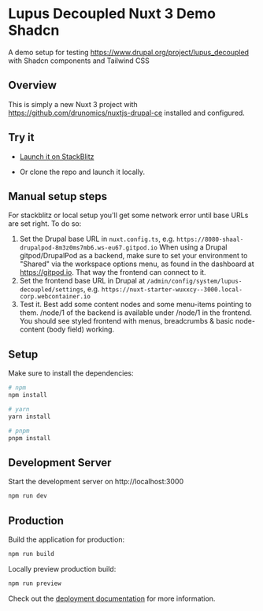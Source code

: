 # Lupus Decoupled Nuxt 3 Demo Shadcn

A demo setup for testing https://www.drupal.org/project/lupus_decoupled with Shadcn components and Tailwind CSS

## Overview

This is simply a new Nuxt 3 project with https://github.com/drunomics/nuxtjs-drupal-ce installed and configured.

## Try it

* [Launch it on StackBlitz](https://stackblitz.com/fork/github/drunomics/lupus-decoupled-nuxt3-demo-shadcn/tree/main?file=nuxt.config.ts)

* Or clone the repo and launch it locally.

## Manual setup steps

For stackblitz or local setup you'll get some network error until base URLs are set right. To do so:

1. Set the Drupal base URL in `nuxt.config.ts`, e.g. `https://8080-shaal-drupalpod-8m3z0ms7mb6.ws-eu67.gitpod.io`
   When using a Drupal gitpod/DrupalPod as a backend, make sure to set your environment to "Shared" via the workspace options menu, as found in the dashboard at https://gitpod.io. That way the frontend can connect to it.
2. Set the frontend base URL in Drupal at `/admin/config/system/lupus-decoupled/settings`, e.g. `https://nuxt-starter-wuxxcy--3000.local-corp.webcontainer.io`
3. Test it. Best add some content nodes and some menu-items pointing to them. /node/1 of the backend is available under /node/1 in the frontend. You should see styled frontend with menus, breadcrumbs & basic node-content (body field) working.


## Setup

Make sure to install the dependencies:

```bash
# npm
npm install

# yarn
yarn install

# pnpm
pnpm install
```

## Development Server

Start the development server on http://localhost:3000

```bash
npm run dev
```

## Production

Build the application for production:

```bash
npm run build
```

Locally preview production build:

```bash
npm run preview
```

Check out the [deployment documentation](https://nuxt.com/docs/getting-started/deployment) for more information.
